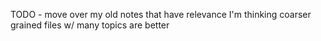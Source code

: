 TODO - move over my old notes that have relevance
I'm thinking coarser grained files w/ many topics are better

